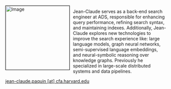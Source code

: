 
<img src="{{ site.baseurl }}/about/img/ads_logo.png" height="200" width="200" alt="Image" style="float: left; margin: 4px 10px 0px 0px; border: 1px solid #000000;">

Jean-Claude serves as a back-end search engineer at ADS, responsible for enhancing query performance, refining search syntax, and maintaining indexes. Additionally, Jean-Claude explores new technologies to improve the search experience like: large language models, graph neural networks, semi-supervised language embeddings, and neural-symbolic reasoning over knowledge graphs. Previously he specialized in large-scale distributed systems and data pipelines.

[jean-claude.paquin [at] cfa.harvard.edu](mailto:jean-claude.paquin@cfa.harvard.edu)
